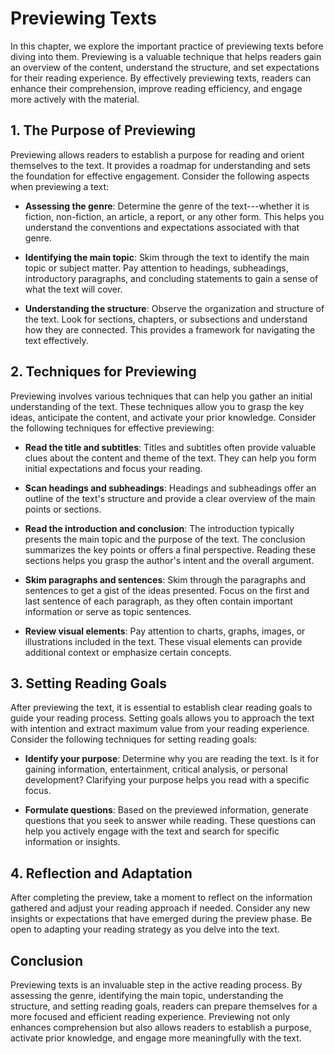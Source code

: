 Previewing Texts
===========================

In this chapter, we explore the important practice of previewing texts before diving into them. Previewing is a valuable technique that helps readers gain an overview of the content, understand the structure, and set expectations for their reading experience. By effectively previewing texts, readers can enhance their comprehension, improve reading efficiency, and engage more actively with the material.

**1. The Purpose of Previewing**
--------------------------------

Previewing allows readers to establish a purpose for reading and orient themselves to the text. It provides a roadmap for understanding and sets the foundation for effective engagement. Consider the following aspects when previewing a text:

* **Assessing the genre**: Determine the genre of the text---whether it is fiction, non-fiction, an article, a report, or any other form. This helps you understand the conventions and expectations associated with that genre.

* **Identifying the main topic**: Skim through the text to identify the main topic or subject matter. Pay attention to headings, subheadings, introductory paragraphs, and concluding statements to gain a sense of what the text will cover.

* **Understanding the structure**: Observe the organization and structure of the text. Look for sections, chapters, or subsections and understand how they are connected. This provides a framework for navigating the text effectively.

**2. Techniques for Previewing**
--------------------------------

Previewing involves various techniques that can help you gather an initial understanding of the text. These techniques allow you to grasp the key ideas, anticipate the content, and activate your prior knowledge. Consider the following techniques for effective previewing:

* **Read the title and subtitles**: Titles and subtitles often provide valuable clues about the content and theme of the text. They can help you form initial expectations and focus your reading.

* **Scan headings and subheadings**: Headings and subheadings offer an outline of the text's structure and provide a clear overview of the main points or sections.

* **Read the introduction and conclusion**: The introduction typically presents the main topic and the purpose of the text. The conclusion summarizes the key points or offers a final perspective. Reading these sections helps you grasp the author's intent and the overall argument.

* **Skim paragraphs and sentences**: Skim through the paragraphs and sentences to get a gist of the ideas presented. Focus on the first and last sentence of each paragraph, as they often contain important information or serve as topic sentences.

* **Review visual elements**: Pay attention to charts, graphs, images, or illustrations included in the text. These visual elements can provide additional context or emphasize certain concepts.

**3. Setting Reading Goals**
----------------------------

After previewing the text, it is essential to establish clear reading goals to guide your reading process. Setting goals allows you to approach the text with intention and extract maximum value from your reading experience. Consider the following techniques for setting reading goals:

* **Identify your purpose**: Determine why you are reading the text. Is it for gaining information, entertainment, critical analysis, or personal development? Clarifying your purpose helps you read with a specific focus.

* **Formulate questions**: Based on the previewed information, generate questions that you seek to answer while reading. These questions can help you actively engage with the text and search for specific information or insights.

**4. Reflection and Adaptation**
--------------------------------

After completing the preview, take a moment to reflect on the information gathered and adjust your reading approach if needed. Consider any new insights or expectations that have emerged during the preview phase. Be open to adapting your reading strategy as you delve into the text.

**Conclusion**
--------------

Previewing texts is an invaluable step in the active reading process. By assessing the genre, identifying the main topic, understanding the structure, and setting reading goals, readers can prepare themselves for a more focused and efficient reading experience. Previewing not only enhances comprehension but also allows readers to establish a purpose, activate prior knowledge, and engage more meaningfully with the text.
